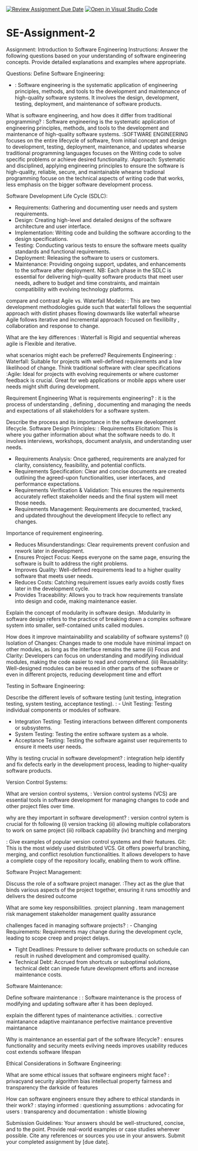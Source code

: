 [![Review Assignment Due Date](https://classroom.github.com/assets/deadline-readme-button-24ddc0f5d75046c5622901739e7c5dd533143b0c8e959d652212380cedb1ea36.svg)](https://classroom.github.com/a/-ucQIGTc)
[![Open in Visual Studio Code](https://classroom.github.com/assets/open-in-vscode-718a45dd9cf7e7f842a935f5ebbe5719a5e09af4491e668f4dbf3b35d5cca122.svg)](https://classroom.github.com/online_ide?assignment_repo_id=15174012&assignment_repo_type=AssignmentRepo)
# SE-Assignment-2
Assignment: Introduction to Software Engineering
Instructions:
Answer the following questions based on your understanding of software engineering concepts. Provide detailed explanations and examples where appropriate.

Questions:
Define Software Engineering:
- : Software engineering is the systematic application of engineering principles, methods, and tools to the development and maintenance of high-quality software systems. It involves the design, development, testing, deployment, and maintenance of software products.


What is software engineering, and how does it differ from traditional programming?
 : Software engineering is the systematic application of engineering principles, methods, and tools to the development and maintenance of high-quality software systems.
 :SOFTWARE ENGINEERING focuses on the entire lifecycle of software, from initial concept and design to development, testing, deployment, maintenance, and updates whearse traditional programming languages focuses on the Writing code to solve specific problems or achieve desired functionality.
 :Approach: Systematic and disciplined, applying engineering principles to ensure the software is high-quality, reliable, secure, and maintainable whearse tradional programming focuse on the technical aspects of writing code that works, less emphasis on the bigger software development process.

Software Development Life Cycle (SDLC):
  - Requirements: Gathering and documenting user needs and system requirements.
  - Design: Creating high-level and detailed designs of the software architecture and user interface.
  - Implementation: Writing code and building the software according to the design specifications.
  - Testing: Conducting various tests to ensure the software meets quality standards and functional requirements.
  - Deployment: Releasing the software to users or customers.
  - Maintenance: Providing ongoing support, updates, and enhancements to the software after deployment.
NB: Each phase in the SDLC is essential for delivering high-quality software products that meet user needs, adhere to budget and time constraints, and maintain compatibility with evolving technology platforms.

compare and contrast Agile vs. Waterfall Models:
: This are two development methodologies guide such that waterfall follows the sequential approach with distint phases flowing downwards like waterfall whearse Agile follows iterative and incremental approach focused on flexilibilty , collaboration and response to change. 

What are the key differences
: Waterfall is  Rigid and sequential whereas agile is Flexible and iterative.

what scenarios might each be preferred?
Requirements Engineering:
: Waterfall: Suitable for projects with well-defined requirements and a low likelihood of change. Think traditional software with clear specifications
:Agile: Ideal for projects with evolving requirements or where customer feedback is crucial. Great for web applications or mobile apps where user needs might shift during development.

Requirement Engineering
What is requirements engineering? 
: it is the process of understanding , defining , documenting and managing the needs and expectations of all stakeholders for a software system.

Describe the process and its importance in the software development lifecycle.
Software Design Principles:
: Requirements Elicitation: This is where you gather information about what the software needs to do. It involves interviews, workshops, document analysis, and understanding user needs.
- Requirements Analysis: Once gathered, requirements are analyzed for clarity, consistency, feasibility, and potential conflicts.
- Requirements Specification: Clear and concise documents are created outlining the agreed-upon functionalities, user interfaces, and performance expectations.
- Requirements Verification & Validation: This ensures the requirements accurately reflect stakeholder needs and the final system will meet those needs.
- Requirements Management: Requirements are documented, tracked, and updated throughout the development lifecycle to reflect any changes.

Importance of requirement engineering.
- Reduces Misunderstandings: Clear requirements prevent confusion and rework later in development.
- Ensures Project Focus: Keeps everyone on the same page, ensuring the software is built to address the right problems.
- Improves Quality: Well-defined requirements lead to a higher quality software that meets user needs.
- Reduces Costs: Catching requirement issues early avoids costly fixes later in the development cycle.
- Provides Traceability: Allows you to track how requirements translate into design and code, making maintenance easier.


Explain the concept of modularity in software design. 
:Modularity in software design refers to the practice of breaking down a complex software system into smaller, self-contained units called modules.

How does it improve maintainability and scalability of software systems?
(i) Isolation of Changes: Changes made to one module have minimal impact on other modules, as long as the interface remains the same
(ii) Focus and Clarity: Developers can focus on understanding and modifying individual modules, making the code easier to read and comprehend.
(iii) Reusability: Well-designed modules can be reused in other parts of the software or even in different projects, reducing development time and effort


Testing in Software Engineering:

Describe the different levels of software testing (unit testing, integration testing, system testing, acceptance testing).
: - Unit Testing: Testing individual components or modules of software.
  - Integration Testing: Testing interactions between different components or subsystems.
  - System Testing: Testing the entire software system as a whole.
  - Acceptance Testing: Testing the software against user requirements to ensure it meets user needs.

 Why is testing crucial in software development?
 : integration help identify and fix defects early in the development process, leading to higher-quality software products.


Version Control Systems:

What are version control systems,
: Version control systems (VCS) are essential tools in software development for managing changes to code and other project files over time.

 why are they important in software development? 
: version control sytem is crucial for th following 
(i) version tracking
(ii) allowing multiple collaborators to work on same project
(iii) rollback capability 
(iv) branching and merging 

: Give examples of popular version control systems and their features.
Git:  This is the  most widely used distributed VCS. Git offers powerful branching, merging, and conflict resolution functionalities. It allows developers to have a complete copy of the repository locally, enabling them to work offline.


Software Project Management:

Discuss the role of a software project manager.
:They act as the glue that binds various aspects of the project together, ensuring it runs smoothly and delivers the desired outcome

 What are some key responsibilities.
 :project planning .
 team management
 risk management
 stakeholder management
 quality assurance

challenges faced in managing software projects?
:   - Changing Requirements: Requirements may change during the development cycle, leading to scope creep and project delays.
  - Tight Deadlines: Pressure to deliver software products on schedule can result in rushed development and compromised quality.
  - Technical Debt: Accrued from shortcuts or suboptimal solutions, technical debt can impede future development efforts and increase maintenance costs.



Software Maintenance:

Define software maintenance :
: Software maintenance is the process of modifying and updating software after it has been deployed.

explain the different types of maintenance activities.
: corrective maintanance
adaptive maintanance
perfective maintance
preventive maintanance


 Why is maintenance an essential part of the software lifecycle?
 : ensures functionality and security
 meets evilving needs
 improves usability
 reduces cost
 extends software lifespan


Ethical Considerations in Software Engineering:

What are some ethical issues that software engineers might face?
: privacyand security 
algorithm bias
intellectual property
fairness and transparency
the darkside  of features 

How can software engineers ensure they adhere to ethical standards in their work?
: staying informed
: questioning assumptions
: advocating for users
: transparency and documentation
: whistle blowing


Submission Guidelines:
Your answers should be well-structured, concise, and to the point.
Provide real-world examples or case studies wherever possible.
Cite any references or sources you use in your answers.
Submit your completed assignment by [due date].

